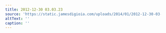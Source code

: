 ```yaml
---
title: 2012-12-30 03.03.23
source: 'https://static.jamesdigioia.com/uploads/2014/01/2012-12-30-03-03-23-scaled.jpg'
altText: ''
caption: ''
---
```


